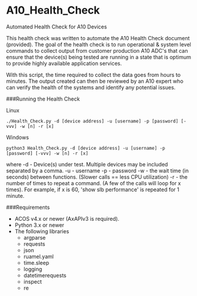 # A10_Health_Check
Automated Health Check for A10 Devices

This health check was written to automate the A10 Health Check document (provided). The goal of the health check is to run operational & system level commands to collect output from customer production A10 ADC's that can ensure that the device(s) being tested are running in a state that is optimum to provide highly available application services. 

With this script, the time required to collect the data goes from hours to minutes. The output created can then be reviewed by an A10 expert who can verify the health of the systems and identify any potential issues.

###Running the Health Check

Linux

    ./Health_Check.py -d [device address] -u [username] -p [password] [-vvv] -w [n] -r [x]
    
  Windows

    python3 Health_Check.py -d [device address] -u [username] -p [password] [-vvv] -w [n] -r [x]

where
    -d - Device(s) under test. Multiple devices may be included separated by a comma.
    -u - username
    -p - password
    -w - the wait time (in seconds) between functions. (Slower calls == less CPU utilization)
    -r - the number of times to repeat a command. (A few of the calls will loop for x times). 
         For example, if x is 60, 'show slb performance' is repeated for 1 minute. 

###Requirements
* ACOS v4.x or newer (AxAPIv3 is required). 
* Python 3.x or newer
* The following libraries
    * argparse
    * requests
    * json
    * ruamel.yaml
    * time.sleep
    * logging
    * datetimerequests
    * inspect
    * re


